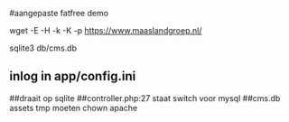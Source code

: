 #aangepaste fatfree demo

wget -E -H -k -K -p https://www.maaslandgroep.nl/

sqlite3 db/cms.db

## inlog in app/config.ini

##draait op sqlite
##controller.php:27 staat switch voor mysql
##cms.db assets tmp moeten chown apache 
